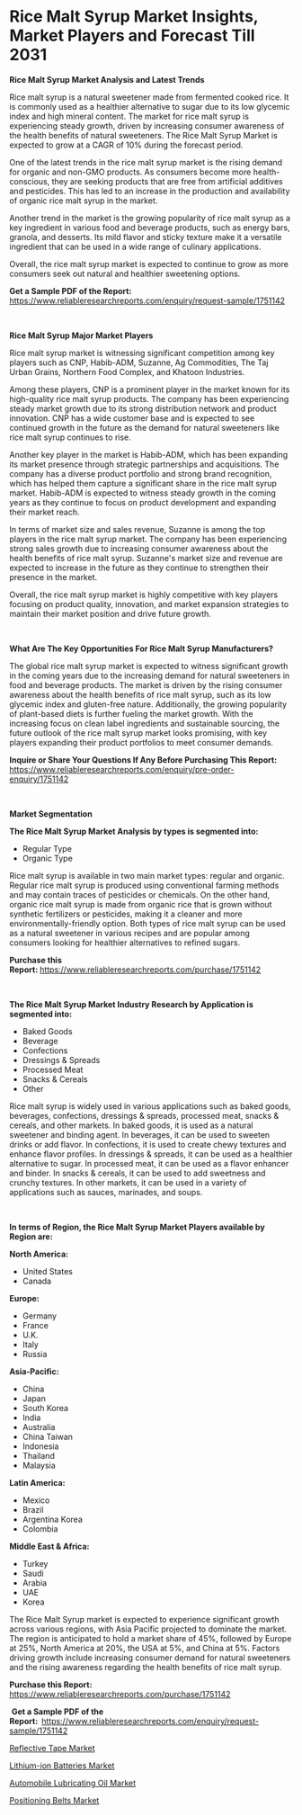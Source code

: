 <p><h1>Rice Malt Syrup Market Insights, Market Players and Forecast Till 2031</h1></p><p><strong>Rice Malt Syrup Market Analysis and Latest Trends</strong></p>
<p><p>Rice malt syrup is a natural sweetener made from fermented cooked rice. It is commonly used as a healthier alternative to sugar due to its low glycemic index and high mineral content. The market for rice malt syrup is experiencing steady growth, driven by increasing consumer awareness of the health benefits of natural sweeteners. The Rice Malt Syrup Market is expected to grow at a CAGR of 10% during the forecast period.</p><p>One of the latest trends in the rice malt syrup market is the rising demand for organic and non-GMO products. As consumers become more health-conscious, they are seeking products that are free from artificial additives and pesticides. This has led to an increase in the production and availability of organic rice malt syrup in the market.</p><p>Another trend in the market is the growing popularity of rice malt syrup as a key ingredient in various food and beverage products, such as energy bars, granola, and desserts. Its mild flavor and sticky texture make it a versatile ingredient that can be used in a wide range of culinary applications.</p><p>Overall, the rice malt syrup market is expected to continue to grow as more consumers seek out natural and healthier sweetening options.</p></p>
<p><strong>Get a Sample PDF of the Report:&nbsp;</strong> <a href="https://www.reliableresearchreports.com/enquiry/request-sample/1751142">https://www.reliableresearchreports.com/enquiry/request-sample/1751142</a></p>
<p>&nbsp;</p>
<p><strong>Rice Malt Syrup Major Market Players</strong></p>
<p><p>Rice malt syrup market is witnessing significant competition among key players such as CNP, Habib-ADM, Suzanne, Ag Commodities, The Taj Urban Grains, Northern Food Complex, and Khatoon Industries. </p><p>Among these players, CNP is a prominent player in the market known for its high-quality rice malt syrup products. The company has been experiencing steady market growth due to its strong distribution network and product innovation. CNP has a wide customer base and is expected to see continued growth in the future as the demand for natural sweeteners like rice malt syrup continues to rise.</p><p>Another key player in the market is Habib-ADM, which has been expanding its market presence through strategic partnerships and acquisitions. The company has a diverse product portfolio and strong brand recognition, which has helped them capture a significant share in the rice malt syrup market. Habib-ADM is expected to witness steady growth in the coming years as they continue to focus on product development and expanding their market reach.</p><p>In terms of market size and sales revenue, Suzanne is among the top players in the rice malt syrup market. The company has been experiencing strong sales growth due to increasing consumer awareness about the health benefits of rice malt syrup. Suzanne's market size and revenue are expected to increase in the future as they continue to strengthen their presence in the market.</p><p>Overall, the rice malt syrup market is highly competitive with key players focusing on product quality, innovation, and market expansion strategies to maintain their market position and drive future growth.</p></p>
<p>&nbsp;</p>
<p><strong>What Are The Key Opportunities For Rice Malt Syrup Manufacturers?</strong></p>
<p><p>The global rice malt syrup market is expected to witness significant growth in the coming years due to the increasing demand for natural sweeteners in food and beverage products. The market is driven by the rising consumer awareness about the health benefits of rice malt syrup, such as its low glycemic index and gluten-free nature. Additionally, the growing popularity of plant-based diets is further fueling the market growth. With the increasing focus on clean label ingredients and sustainable sourcing, the future outlook of the rice malt syrup market looks promising, with key players expanding their product portfolios to meet consumer demands.</p></p>
<p><strong>Inquire or Share Your Questions If Any Before Purchasing This Report:</strong> <a href="https://www.reliableresearchreports.com/enquiry/pre-order-enquiry/1751142">https://www.reliableresearchreports.com/enquiry/pre-order-enquiry/1751142</a></p>
<p>&nbsp;</p>
<p><strong>Market Segmentation</strong></p>
<p><strong>The Rice Malt Syrup Market Analysis by types is segmented into:</strong></p>
<p><ul><li>Regular Type</li><li>Organic Type</li></ul></p>
<p><p>Rice malt syrup is available in two main market types: regular and organic. Regular rice malt syrup is produced using conventional farming methods and may contain traces of pesticides or chemicals. On the other hand, organic rice malt syrup is made from organic rice that is grown without synthetic fertilizers or pesticides, making it a cleaner and more environmentally-friendly option. Both types of rice malt syrup can be used as a natural sweetener in various recipes and are popular among consumers looking for healthier alternatives to refined sugars.</p></p>
<p><strong>Purchase this Report:&nbsp;</strong><a href="https://www.reliableresearchreports.com/purchase/1751142">https://www.reliableresearchreports.com/purchase/1751142</a></p>
<p>&nbsp;</p>
<p><strong>The Rice Malt Syrup Market Industry Research by Application is segmented into:</strong></p>
<p><ul><li>Baked Goods</li><li>Beverage</li><li>Confections</li><li>Dressings & Spreads</li><li>Processed Meat</li><li>Snacks & Cereals</li><li>Other</li></ul></p>
<p><p>Rice malt syrup is widely used in various applications such as baked goods, beverages, confections, dressings & spreads, processed meat, snacks & cereals, and other markets. In baked goods, it is used as a natural sweetener and binding agent. In beverages, it can be used to sweeten drinks or add flavor. In confections, it is used to create chewy textures and enhance flavor profiles. In dressings & spreads, it can be used as a healthier alternative to sugar. In processed meat, it can be used as a flavor enhancer and binder. In snacks & cereals, it can be used to add sweetness and crunchy textures. In other markets, it can be used in a variety of applications such as sauces, marinades, and soups.</p></p>
<p>&nbsp;</p>
<p><strong>In terms of Region, the Rice Malt Syrup Market Players available by Region are:</strong></p>
<p>
    <p> <strong> North America: </strong>
        <ul>
            <li>United States</li>
            <li>Canada</li>
        </ul>
        </p> 
    <p> <strong> Europe: </strong>
        <ul>
            <li>Germany</li>
            <li>France</li>
            <li>U.K.</li>
            <li>Italy</li>
            <li>Russia</li>
        </ul>
        </p> 
    <p> <strong> Asia-Pacific: </strong>
        <ul>
            <li>China</li>
            <li>Japan</li>
            <li>South Korea</li>
            <li>India</li>
            <li>Australia</li>
            <li>China Taiwan</li>
            <li>Indonesia</li>
            <li>Thailand</li>
            <li>Malaysia</li>
        </ul>
        </p> 
    <p> <strong> Latin America: </strong>
        <ul>
            <li>Mexico</li>
            <li>Brazil</li>
            <li>Argentina Korea</li>
            <li>Colombia</li>
        </ul>
        </p> 
    <p> <strong> Middle East & Africa: </strong>
        <ul>
            <li>Turkey</li>
            <li>Saudi</li>
            <li>Arabia</li>
            <li>UAE</li>
            <li>Korea</li>
        </ul>
    </p>
    </p>
<p><p>The Rice Malt Syrup market is expected to experience significant growth across various regions, with Asia Pacific projected to dominate the market. The region is anticipated to hold a market share of 45%, followed by Europe at 25%, North America at 20%, the USA at 5%, and China at 5%. Factors driving growth include increasing consumer demand for natural sweeteners and the rising awareness regarding the health benefits of rice malt syrup.</p></p>
<p><strong>Purchase this Report: </strong><a href="https://www.reliableresearchreports.com/purchase/1751142">https://www.reliableresearchreports.com/purchase/1751142</a></p>
<p>&nbsp;<strong>Get a Sample PDF of the Report:&nbsp;&nbsp;</strong><a href="https://www.reliableresearchreports.com/enquiry/request-sample/1751142">https://www.reliableresearchreports.com/enquiry/request-sample/1751142</a></p>
<p><strong></strong></p>
<p><p><a href="https://github.com/dx0328/Market-Research-Report-List-1/blob/main/reflective-tape-market.md">Reflective Tape Market</a></p><p><a href="https://issuu.com/reportprime-2/docs/lithium-ion-batteries-market-size-2030.pptx">Lithium-ion Batteries Market</a></p><p><a href="https://issuu.com/reportprime-2/docs/automobile-lubricating-oil-market-size-2030.pptx">Automobile Lubricating Oil Market</a></p><p><a href="https://github.com/juancolorado15/Market-Research-Report-List-1/blob/main/positioning-belts-market.md">Positioning Belts Market</a></p></p>